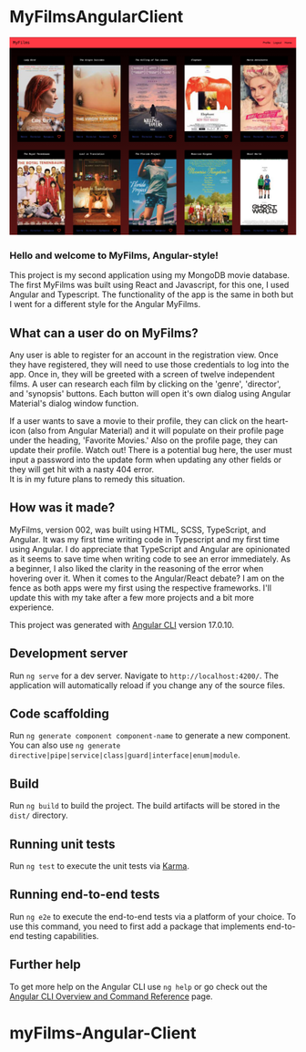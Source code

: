 # MyFilmsAngularClient

<img src="./MyFilmsHome.png">

### Hello and welcome to MyFilms, Angular-style! 

This project is my second application using my MongoDB movie database.  The first MyFilms was built using React and Javascript, for this one, I used Angular and Typescript.  The functionality of the app is the same in both but I went for a different style for the Angular MyFilms.

## What can a user do on MyFilms?

Any user is able to register for an account in the registration view.  Once they have registered, they will need to use those credentials to log into the app. Once in, they will be greeted with a screen of twelve independent films.  A user can research each film by clicking on the 'genre', 'director', and 'synopsis' buttons.  Each button will open it's own dialog using Angular Material's dialog window function.  

If a user wants to save a movie to their profile, they can click on the heart-icon (also from Angular Material) and it will populate on their profile page under the heading, 'Favorite Movies.'  Also on the profile page, they can update their profile.  Watch out! There is a potential bug here, the user must input a password into the update form when updating any other fields or they will get hit with a nasty 404 error.  
It is in my future plans to remedy this situation.

## How was it made?

MyFilms, version 002, was built using HTML, SCSS, TypeScript, and Angular.  It was my first time writing code in Typescript and my first time using Angular.  I do appreciate that TypeScript and Angular are opinionated as it seems to save time when writing code to see an error immediately.  As a beginner, I also liked the clarity in the reasoning of the error when hovering over it.  When it comes to the Angular/React debate?  I am on the fence as both apps were my first using the respective frameworks.  I'll update this with my take after a few more projects and a bit more experience.


This project was generated with [Angular CLI](https://github.com/angular/angular-cli) version 17.0.10.

## Development server

Run `ng serve` for a dev server. Navigate to `http://localhost:4200/`. The application will automatically reload if you change any of the source files.

## Code scaffolding

Run `ng generate component component-name` to generate a new component. You can also use `ng generate directive|pipe|service|class|guard|interface|enum|module`.

## Build

Run `ng build` to build the project. The build artifacts will be stored in the `dist/` directory.

## Running unit tests

Run `ng test` to execute the unit tests via [Karma](https://karma-runner.github.io).

## Running end-to-end tests

Run `ng e2e` to execute the end-to-end tests via a platform of your choice. To use this command, you need to first add a package that implements end-to-end testing capabilities.

## Further help

To get more help on the Angular CLI use `ng help` or go check out the [Angular CLI Overview and Command Reference](https://angular.io/cli) page.
# myFilms-Angular-Client
